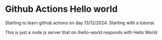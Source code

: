 # Github Actions Hello world
Starting to learn github actions on day 13/12/2024.
Starting with a tutorial.

This is just a node js server that on /hello-world responds with Hello World